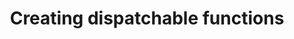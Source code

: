 ---
id: dispatchable
title: Creating dispatchable functions
sidebar_label: Creating dispatchable functions
description: Creating dispatchable functions for our pallet.
---
